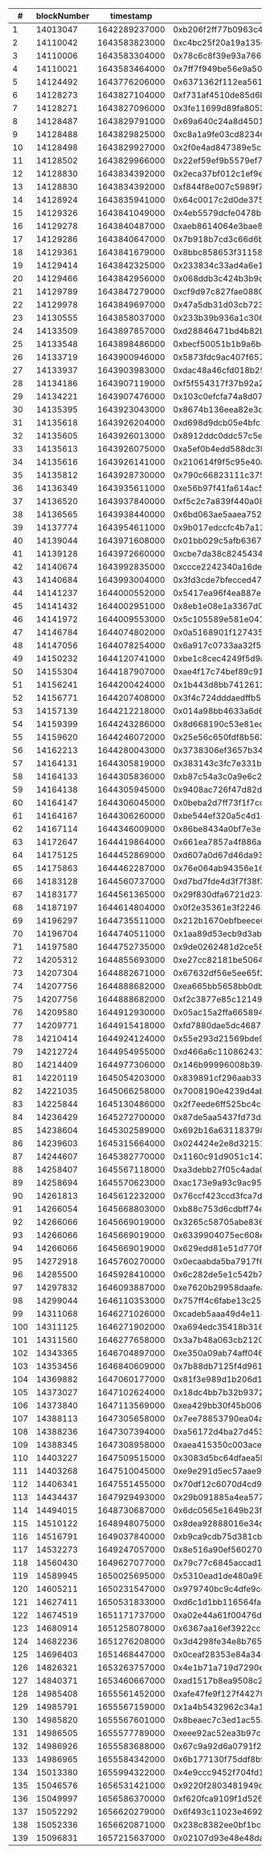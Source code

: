 | #   | blockNumber | timestamp     | transactionHash                                                    | sender                                     | value                 | symbol | decimalValue | normalizedAmount         | dollarAmount  |
| --- | ----------- | ------------- | ------------------------------------------------------------------ | ------------------------------------------ | --------------------- | ------ | ------------ | ------------------------ | ------------- |
| 1   | 14013047    | 1642289237000 | 0xb206f2ff77b0963c4ba9d589ce54375ed46b2949e2dc5901bdbcae084ee9b015 | 0x4Ab54c9eA8b56db62832ed20654F373B7305dB0c | 1E+15                 | eth    | 0.1          | 3.32669E+18              | $3.32         |
| 2   | 14110042    | 1643583823000 | 0xc4bc25f20a19a135d3444f582161a56c74188799a73d65ff0acc978ad62b104a | 0x4Ab54c9eA8b56db62832ed20654F373B7305dB0c | 1E+15                 | eth    | 0.1          | 2.60313E+18              | $2.60         |
| 3   | 14110006    | 1643583304000 | 0x78c6c8f39e93a7663a31e96fc9c951100619d1307e85052ce22266cc5ae197b0 | 0x4Ab54c9eA8b56db62832ed20654F373B7305dB0c | 5E+19                 | dai    | 50           | 5E+19                    | $50.00        |
| 4   | 14110021    | 1643583464000 | 0x7ff7f949be56e9a501a9e1b4aed6426f9d5955973393ece970e03213c2a203db | 0x4Ab54c9eA8b56db62832ed20654F373B7305dB0c | 1E+18                 | dai    | 1            | 1E+18                    | $1.00         |
| 5   | 14124492    | 1643776206000 | 0x6371362f112ea5610c0a80f715662b02d1d893908483e7aa51150bcd89925c4a | 0x4Ab54c9eA8b56db62832ed20654F373B7305dB0c | 1.5E+16               | eth    | 0.15         | 4.01868E+19              | $40.18        |
| 6   | 14128273    | 1643827104000 | 0xf731af4510de85d6b1337aa8f25e127bb812a0051fe8e21a71d3c561929f51d3 | 0x4Ab54c9eA8b56db62832ed20654F373B7305dB0c | 1E+16                 | eth    | 0.1          | 2.67912E+19              | $26.79        |
| 7   | 14128271    | 1643827096000 | 0x3fe11699d89fa8052c32d22c13ab00c39569b4f1a972eb4da76c9e67d1c1a0f5 | 0x4Ab54c9eA8b56db62832ed20654F373B7305dB0c | 1.5E+19               | dai    | 15           | 1.5E+19                  | $15.00        |
| 8   | 14128487    | 1643829791000 | 0x69a640c24a8d45014a0deac49c8367efce5519c6db6279cbe55c7c3a74c54dd1 | 0xAE13245d7ab6621b8583F5a734F8F8728dE4Dcd1 | 7.8E+17               | eth    | 0.78         | 2.08971E+21              | $2,089.71     |
| 9   | 14128488    | 1643829825000 | 0xc8a1a9fe03cd82346ef5005262d50e557a1777b3604d7a071c3b4587889d83dc | 0xC5c8eff68183581f8a108CE6414a21a6675A4b79 | 1.5E+18               | eth    | 1.5          | 4.01868E+21              | $4,018.68     |
| 10  | 14128498    | 1643829927000 | 0x2f0e4ad847389e5c56ade2a406ccba5ff6ead0df398d21ed4c7f38d1216b0981 | 0x2843b4E0e0B7B812C1B574C77a54308dAed0d0A2 | 1.1067E+17            | eth    | 0.1106       | 2.96498E+20              | $296.49       |
| 11  | 14128502    | 1643829966000 | 0x22ef59ef9b5579ef744f41735671bee1152cf21feed259a1e26ded268e053724 | 0xdeFD0dE775d82A61D1A93efC18913e7B16906e1c | 1.2E+18               | eth    | 1.2          | 3.21494E+21              | $3,214.94     |
| 12  | 14128830    | 1643834392000 | 0x2eca37bf012c1ef9ec0553cd07fc2a5627e32a680a879a4c955b30afc869cdb1 | 0x4Ab54c9eA8b56db62832ed20654F373B7305dB0c | 1E+15                 | eth    | 0.1          | 2.67912E+18              | $2.67         |
| 13  | 14128830    | 1643834392000 | 0xf844f8e007c5989f7aa834ff9a8c87e284e76b9119bbc262127d39e7d81316a7 | 0x4Ab54c9eA8b56db62832ed20654F373B7305dB0c | 1E+18                 | dai    | 1            | 1E+18                    | $1.00         |
| 14  | 14128924    | 1643835941000 | 0x64c0017c2d0de375c80ad37d481cd549dc1095f64ac39e8b59caba117e9ec9a2 | 0x580756206Bc33BDf63F26e46eb1BaD3BC5c53a54 | 3E+17                 | eth    | 0.3          | 8.03736E+20              | $803.73       |
| 15  | 14129326    | 1643841049000 | 0x4eb5579dcfe0478bccb013e6386f44adabe8540068a2f52b4e5f00447e1844a4 | 0xB66426c5D88309668dBE013C118831642F532DD0 | 57325246818563798504  | eth    | 57.3252      | 153581215256550643848036 | $153,581.21   |
| 16  | 14129278    | 1643840487000 | 0xaeb8614064e3bae8011201c426cb75e3371a3d34de3bca63bd4dac1f590a0f05 | 0x58F09dd6DF8dFCe8c209A00BaE4348002BACac1d | 1.2E+24               | dai    | 1200000      | 1.2E+24                  | $1,200,000.00 |
| 17  | 14129286    | 1643840647000 | 0x7b918b7cd3c66d6bfc81bc42be6d6d16af265b50cc0e9610837b8a7444f0a2d2 | 0x752515a3A1091b9f1c04416CF79D1F14d2340085 | 9.7868E+24            | dai    | 9786795      | 9.7868E+24               | $9,786,795.00 |
| 18  | 14129361    | 1643841679000 | 0x8bbc858653f31158809e425074cc585faf63e8b088e335a6e12a23ee64f355fd | 0xfE021e62637Cf8B880a76b09E94904693D38256A | 7.99317E+19           | eth    | 79.9316      | 214146501775179537600000 | $214,146.50   |
| 19  | 14129414    | 1643842325000 | 0x233834c33ad4a6e120a647b567add893dc1869c1cf04d3c28aa9e23d08500485 | 0xD78368092Cb1079e3DdaE7f192F5dCdE53949CCD | 3E+24                 | dai    | 3000000      | 3E+24                    | $3,000,000.00 |
| 20  | 14129466    | 1643842956000 | 0x068ddb3c424b3b9d3c1ef644d7164f0f321a1fb4fe7542a11aee166fa4d93ee8 | 0x58F09dd6DF8dFCe8c209A00BaE4348002BACac1d | 6.87176E+20           | eth    | 687.1755     | 1.84103E+24              | $1,841,025.79 |
| 21  | 14129789    | 1643847279000 | 0xcf9d97c827fae088002c66f2d2aaccfad8cdbd5b842cbc554083523f3ad9fe62 | 0xe4918B846156782a8454AcB1332BEeeA9B523763 | 4E+17                 | eth    | 0.4          | 1.07747E+21              | $1,077.47     |
| 22  | 14129978    | 1643849697000 | 0x47a5db31d03cb723b367a01b972a4ea6ad1246c43dab3d6b76007a275c5be104 | 0xb44A14dEcD9270E34E2dDaff4CD8690a2Cb88461 | 9.6297E+17            | eth    | 0.9629       | 2.59393E+21              | $2,593.93     |
| 23  | 14130555    | 1643858037000 | 0x233b39b936a1c3069e1da7ba7c1cc4b01a1c284d9d6580a305fb67fc24f34ada | 0xb44A14dEcD9270E34E2dDaff4CD8690a2Cb88461 | 3.64E+17              | eth    | 0.364        | 9.805E+20                | $980.49       |
| 24  | 14133509    | 1643897857000 | 0xd28846471bd4b82b77ae4b04f4a480638a70498288b244c39a330b3e79959867 | 0xdeFD0dE775d82A61D1A93efC18913e7B16906e1c | 1.2E+18               | eth    | 1.2          | 3.23242E+21              | $3,232.41     |
| 25  | 14133548    | 1643898486000 | 0xbecf50051b1b9a6bedcff06598f4ddcccb77d3daf72b1ff174f16f392549880b | 0xAE13245d7ab6621b8583F5a734F8F8728dE4Dcd1 | 7.66923E+17           | eth    | 0.7669       | 2.06585E+21              | $2,065.84     |
| 26  | 14133719    | 1643900946000 | 0x5873fdc9ac407f657075adc22e225b945915076e695e40644ac1bfa50c8df0b3 | 0xC5c8eff68183581f8a108CE6414a21a6675A4b79 | 1.5E+18               | eth    | 1.5          | 4.04052E+21              | $4,040.52     |
| 27  | 14133937    | 1643903983000 | 0xdac48a46cfd018b251d8ce312755c77f55136f2a65ebf7cd8f464d85571f14a4 | 0x2843b4E0e0B7B812C1B574C77a54308dAed0d0A2 | 1.1433E+17            | eth    | 0.1143       | 3.07968E+20              | $307.96       |
| 28  | 14134186    | 1643907119000 | 0xf5f554317f37b92a27d17c6ff5f230de7f40433f779ddf38311fe27f4a103a2f | 0x58Ba373d9eE46ED5402a6A15fE9CcADc67dE1650 | 1E+17                 | eth    | 0.1          | 2.69368E+20              | $269.36       |
| 29  | 14134221    | 1643907476000 | 0x103c0efcfa74a8d07e40276b4265279a27f739b29ac46318ccc5b85b1a32dd1c | 0x872C95b2284e089FCB205D5DcF8E40b9E4Caea97 | 1.12E+18              | eth    | 1.12         | 3.01692E+21              | $3,016.92     |
| 30  | 14135395    | 1643923043000 | 0x8674b136eea82e3d0f0a2fc2c1a6ad5589c92658dcf116db563b6c206d1f048a | 0x74F2305790da72386a1d1d32d82b8DB8164C0704 | 3E+18                 | eth    | 3            | 8.08104E+21              | $8,081.04     |
| 31  | 14135618    | 1643926204000 | 0xd698d9dcb05e4bfc1c06c0c3d0b836fc2675fa242887afd1c709df7751ad4b7d | 0x211be2dDC09c482B27Ed780A710b18d8Cb76328E | 1E+18                 | eth    | 1            | 2.69368E+21              | $2,693.68     |
| 32  | 14135605    | 1643926013000 | 0x8912ddc0ddc57c5e2f545b627da296f249774dc5b07fa06ee39509c716def5a6 | 0x211be2dDC09c482B27Ed780A710b18d8Cb76328E | 2E+19                 | dai    | 20           | 2E+19                    | $20.00        |
| 33  | 14135613    | 1643926075000 | 0xa5ef0b4edd588dc3b789279d8c10f85cbedfc62038fc97dd76ecb42f8b6202ed | 0x211be2dDC09c482B27Ed780A710b18d8Cb76328E | 8E+22                 | dai    | 80000        | 8E+22                    | $80,000.00    |
| 34  | 14135616    | 1643926141000 | 0x210614f9f5c95e40a963674e69f26d89369d8b49746110f3b89659fbebf98dd6 | 0x211be2dDC09c482B27Ed780A710b18d8Cb76328E | 1E+21                 | dai    | 1000         | 1E+21                    | $1,000.00     |
| 35  | 14135812    | 1643928730000 | 0x790c66823111c375e45869083c121ce84e78611ec889677d8a60d5a90c82f04f | 0x6C0822b5D3A0aEC3869DDdE051573a97856Aeb54 | 3.33333E+17           | eth    | 0.3333       | 8.97893E+20              | $897.89       |
| 36  | 14136349    | 1643935611000 | 0xe56b97f41fa614ac5e045c80cd63d96016bd4808aabf65a8989d3763978c8463 | 0x8ffd0b26e7a5d1B535BcC3227b44A933FFf0d338 | 2.45E+18              | eth    | 2.45         | 7.31558E+21              | $7,315.57     |
| 37  | 14136520    | 1643937840000 | 0xf5c2c7a839f440a08645a8bf0214886c46e9086e18f7a62522d1191174d7373c | 0x3D4C86aa1f4aE5318e91957287918aDD80f4f4C6 | 3.8E+17               | eth    | 0.38         | 1.13466E+21              | $1,134.66     |
| 38  | 14136565    | 1643938440000 | 0x6bd063ae5aaea7528202f2f2d4bea96019b471e74197ebce87482de72f33b9c0 | 0xDfd89a9d9C7A7B278887F59C9ff4BD244Cb1d397 | 0                     | eth    | 0            | 0                        | $0.00         |
| 39  | 14137774    | 1643954611000 | 0x9b017edccfc4b7a12863525c959fd4cdcf0f4b24d47f4694818e745006d51b74 | 0x58Ba373d9eE46ED5402a6A15fE9CcADc67dE1650 | 7.7E+17               | eth    | 0.77         | 2.29918E+21              | $2,299.18     |
| 40  | 14139044    | 1643971608000 | 0x01bb029c5afb6367effb66bf428685b4206e8e38b8c66a4b5795536fa7b376b4 | 0x0e2Bac198dd3646576dbAB5D86130E538f39820b | 1E+15                 | eth    | 0.1          | 2.98595E+18              | $2.98         |
| 41  | 14139128    | 1643972660000 | 0xcbe7da38c824543439f462432e8ca020e1f36811d66cea0b2377b24d44442f9e | 0x586075CEa62b415A33050c012c6e1591C1da1c74 | 1.5E+15               | eth    | 0.15         | 4.47893E+18              | $4.47         |
| 42  | 14140674    | 1643992835000 | 0xccce2242340a16deaac895486366d70b5ba09a864bab014e85d7ebe7483c84dd | 0xb44A14dEcD9270E34E2dDaff4CD8690a2Cb88461 | 6E+17                 | eth    | 0.6          | 1.79157E+21              | $1,791.57     |
| 43  | 14140684    | 1643993004000 | 0x3fd3cde7bfecced47ac7bf424267ebe1e3b6a0904956f4d9c5c512c37a459b55 | 0x8B4Ca0c6Ff4B175a776aEA73A251354B6771bccA | 1.05E+17              | eth    | 0.105        | 3.13525E+20              | $313.52       |
| 44  | 14141237    | 1644000552000 | 0x5417ea96f4ea887e099a3d5b1e1baac93f9c8cd8dd91bd8e8b27844efdc52052 | 0x1F736b9D5cdeb4933DB97e4f9f8153899E0Ab82f | 3E+17                 | eth    | 0.3          | 8.95785E+20              | $895.78       |
| 45  | 14141432    | 1644002951000 | 0x8eb1e08e1a3367d0302ff2715f205de2587e48e7ab05156e42526d0f4596acce | 0x3c7eA1846BC5cb5e043a1CE8B728d4e42d9f2539 | 2.78E+17              | eth    | 0.278        | 8.30094E+20              | $830.09       |
| 46  | 14141972    | 1644009553000 | 0x5c105589e581e0418af9cac33db4e3647155397ee1ef3d7b56307f4e8fd8f2f8 | 0x1F736b9D5cdeb4933DB97e4f9f8153899E0Ab82f | 9E+16                 | eth    | 0.9          | 2.68736E+20              | $268.73       |
| 47  | 14146784    | 1644074802000 | 0x0a5168901f1274351e20fc53adcc20a79d047306775f794de8bdc68ccd9ed7db | 0x6C0822b5D3A0aEC3869DDdE051573a97856Aeb54 | 2.22222E+18           | eth    | 2.2222       | 6699822222215522400000   | $6,699.82     |
| 48  | 14147056    | 1644078254000 | 0x6a917c0733aa32f5c150b424990ac6578632e4f6352800a46365467d7d5cf608 | 0xb44A14dEcD9270E34E2dDaff4CD8690a2Cb88461 | 1.91E+17              | eth    | 0.191        | 5.7585E+20               | $575.84       |
| 49  | 14150232    | 1644120741000 | 0xbe1c8cec4249f5d9a46e2699a8d06d77889e6bce7e3ac985333a87ac0210e3b4 | 0xc9284a9FD6D8C484bFD7e24f26B1634585f0A296 | 3E+16                 | eth    | 0.3          | 9.18573E+19              | $91.85        |
| 50  | 14155304    | 1644187907000 | 0xae4f17c74bef89c91ba707cb126b003c9e68e7d32250dd44c8fefe124dccd5ee | 0xDb88DB916C76323CE15ED5fe1F50d2f54733Fc70 | 2.1E+18               | eth    | 2.1          | 6.43001E+21              | $6,430.01     |
| 51  | 14156241    | 1644200424000 | 0x1b443d8bb74126124047016878c252af3a20dc14a6ccbe5dbba3e17597f69ad5 | 0x580756206Bc33BDf63F26e46eb1BaD3BC5c53a54 | 1E+18                 | eth    | 1            | 3.14203E+21              | $3,142.03     |
| 52  | 14156771    | 1644207408000 | 0x3f4c724dddaedffb5be6d7633992a9021acd129c37536f284348a4fff15a3b27 | 0xDe10F01e3f9bF288eF7A91cb4744B4AF3F2797F0 | 2E+23                 | dai    | 200000       | 2E+23                    | $200,000.00   |
| 53  | 14157139    | 1644212218000 | 0x014a98bb4633a6d6db89fa7efed0847d225f86a679d7d99ae589d5c956e54449 | 0xA4e6C2B6264652444B3F0cc1bB37496AE916931c | 3.74358E+17           | eth    | 0.3743       | 1.17624E+21              | $1,176.24     |
| 54  | 14159399    | 1644243286000 | 0x8d668190c53e81edbd08c03d364297d759a825c6f896b94a3bf03c228ac60567 | 0xb44A14dEcD9270E34E2dDaff4CD8690a2Cb88461 | 1E+17                 | eth    | 0.1          | 3.14203E+20              | $314.20       |
| 55  | 14159620    | 1644246072000 | 0x25e56c650fdf8b563d61c3d4e3f23921d8b01f5933cba9feb0770af32cd096b3 | 0xb44A14dEcD9270E34E2dDaff4CD8690a2Cb88461 | 6E+16                 | eth    | 0.6          | 1.88522E+20              | $188.52       |
| 56  | 14162213    | 1644280043000 | 0x3738306ef3657b34f8f1700fb8e659a2c2afd5f65bf226d1328885d580be875d | 0x7157961707E305d5580c8AB29ce6E120Ec01744e | 7.5E+17               | eth    | 0.75         | 2.3361E+21               | $2,336.10     |
| 57  | 14164131    | 1644305819000 | 0x383143c3fc7e331b72bbdc3c162d9e6794c17da2477fa1294a69373e7974c91a | 0xB646B4cD68548D96804e844b7CfBEf4e74b80675 | 1.25E+16              | eth    | 0.125        | 3.8935E+19               | $38.93        |
| 58  | 14164133    | 1644305836000 | 0xb87c54a3c0a9e6c2338ed3883b4cfadc3f79cd4ef60e79391e9f05278996e0b7 | 0x2B075EDE4AF705D31464090b41B8D5C3CA9da84c | 1.25E+16              | eth    | 0.125        | 3.8935E+19               | $38.93        |
| 59  | 14164138    | 1644305945000 | 0x9408ac726f47d82da2020f6a955725c1f0def49b7bfd8f539fa92db9c426a0e2 | 0x50640BFc30F97fef35054beAECE3d3a188A219F0 | 1.25E+16              | eth    | 0.125        | 3.8935E+19               | $38.93        |
| 60  | 14164147    | 1644306045000 | 0x0beba2d7ff73f1f7cc2214b75a88235dd764f315f6eee8ef5dcaf6ccc399a75c | 0x1DD2091f250876Ba87B6fE17e6ca925e1B1c0CF0 | 6E+16                 | eth    | 0.6          | 1.86888E+20              | $186.88       |
| 61  | 14164167    | 1644306260000 | 0xbe544ef320a5c4d1e60ea38fbc9de6740f698df31066ff7a248792c3a87f9163 | 0x6519319E8F32F22F7a22274898588f6dc4b40bbf | 7.5E+16               | eth    | 0.75         | 2.3361E+20               | $233.61       |
| 62  | 14167114    | 1644346009000 | 0x86be8434a0bf7e3e2b2f41e1e1cce2adae78b4b1e5d8b8cb7ff25ec17cb32c96 | 0xE41188926607921763D25392475f1156AC5f9033 | 5E+16                 | eth    | 0.5          | 1.5574E+20               | $155.74       |
| 63  | 14172647    | 1644419864000 | 0x661ea7857a4f886aef934e30f87a33de129cd604c1da09a93efb5c56fcb98ff7 | 0x1561c3218AB5Feeec5A0a7B817596EAbD257e5a3 | 5E+16                 | eth    | 0.5          | 1.62277E+20              | $162.27       |
| 64  | 14175125    | 1644452869000 | 0xd607a0d67d46da93a4a4f8847a56a02fbde1cab4b2bee9eda7aeccbb7669aa4e | 0xda94DA6D0909E90E81a9B9373a04807c3cE15fBC | 1.6E+16               | eth    | 0.16         | 4.90146E+19              | $49.01        |
| 65  | 14175863    | 1644462287000 | 0x76e064ab94356e16147c9f1c7ffc41a56f5767193d22e876b879723c0df18f03 | 0xb44A14dEcD9270E34E2dDaff4CD8690a2Cb88461 | 6.26E+18              | eth    | 6.26         | 1.91769E+22              | $19,176.94    |
| 66  | 14183128    | 1644560737000 | 0xd7bd7fde4d3f7f38f3537f4d997bcfb40e3f703bddd8f587153df5c660788d38 | 0x4eeD0fc86cf510a0c4800A5e555fEDB7c78fe32B | 3.2E+17               | eth    | 0.32         | 9.37325E+20              | $937.32       |
| 67  | 14183177    | 1644561365000 | 0x29f830dfa6721d23376eb562502357f351f5793adec6746ea242f1b35c651c3b | 0x14D9fA3a9eaB3CDE8317Ea827c5d88c94e12272E | 3.25E+17              | eth    | 0.325        | 9.51971E+20              | $951.97       |
| 68  | 14187197    | 1644614804000 | 0x0f2e35361e3f22463724789df082fa4ef9f345e8efd04dc412e624a6877352ce | 0xc9284a9FD6D8C484bFD7e24f26B1634585f0A296 | 9E+15                 | eth    | 0.9          | 2.63623E+19              | $26.36        |
| 69  | 14196297    | 1644735511000 | 0x212b1670ebfbeece670ea258adea0260ea2245db0dba8a52eb72dd06a00b8902 | 0x2770736960c4739f96d3a033676ff0e34e71fC63 | 9.65E+16              | eth    | 0.965        | 2.76963E+20              | $276.96       |
| 70  | 14196704    | 1644740511000 | 0x1aa89d53ecb9d3ab41b915fb6a273f07007bcb4008c599d2deb896b092b39972 | 0x9dEBaE598dB0b4bBB53308AB7894De7Cc0D5326b | 1E+17                 | eth    | 0.1          | 2.87008E+20              | $287.00       |
| 71  | 14197580    | 1644752735000 | 0x9de0262481d2ce58d7c11d95daa67adbd985979adf07aef929bd71b8d178fabc | 0xdbbF7481e3E38Ae10c9579CfA541C932c5c9a05D | 3.4E+17               | eth    | 0.34         | 9.75827E+20              | $975.82       |
| 72  | 14205312    | 1644855693000 | 0xe27cc82181be50647f561b959a1bd25196dc305e17b0f6a957b9624e46b2120c | 0x979Db9f8D937E19e36DFDB5Fe3a48a207A5c7991 | 1.5E+17               | eth    | 0.15         | 4.39569E+20              | $439.56       |
| 73  | 14207304    | 1644882671000 | 0x67632df56e5ee65f2f18aa2d123ad7554f7f0a91a319a8e59730f2e0cd8dad2b | 0xA4e6C2B6264652444B3F0cc1bB37496AE916931c | 3.4E+17               | eth    | 0.34         | 9.96356E+20              | $996.35       |
| 74  | 14207756    | 1644888682000 | 0xea665bb5658bb0db47662359280ce7b9badba3abf22ab49ecc5fe54c985c9ba1 | 0x58E12A716B8cE86865D9482A30652a52A0359984 | 5E+19                 | dai    | 50           | 5E+19                    | $50.00        |
| 75  | 14207756    | 1644888682000 | 0xf2c3877e85c121496d6242ec1d8561ff7fb1e407f3fb3e3dcf1255369dc262cf | 0x58E12A716B8cE86865D9482A30652a52A0359984 | 5E+19                 | dai    | 50           | 5E+19                    | $50.00        |
| 76  | 14209580    | 1644912930000 | 0x05ac15a2ffa6658944c1d2a203b944659142f7666f9c15daa310a5c163c4cf59 | 0x0F9D7257a592c7d4359D6059811e07A9A1Cff110 | 1E+16                 | eth    | 0.1          | 3.18597E+19              | $31.85        |
| 77  | 14209771    | 1644915418000 | 0xfd7880dae5dc4687cf851e5e26bcdc77c53802803ff4a53177494a748865ba9e | 0x9AB301FD4F2519af93cA316B4fCD7D26aBd2f9E9 | 1E+17                 | eth    | 0.1          | 3.18597E+20              | $318.59       |
| 78  | 14210414    | 1644924124000 | 0x55e293d21569bde9d6791b95f7182d02d6d14b09c951683c4300fac1384c9aeb | 0x3dF364ED7e8A887f7f9c240f7e281A4ea05CE03f | 1.5E+17               | eth    | 0.15         | 4.77896E+20              | $477.89       |
| 79  | 14212724    | 1644954955000 | 0xd466a6c110862431bb4da90feb722fc44c43c241574a3ef9bb9021a30ed1eebb | 0xab5d306E643cDba074a4251e9E1A4FEC5a8e05Ee | 6E+16                 | eth    | 0.6          | 1.91158E+20              | $191.15       |
| 80  | 14214409    | 1644977306000 | 0x146b99996008b394756ce1577cd8c10b749882cbde9506730fba6389c07fab21 | 0x8269CAe3EfbC4D768D9d86AE3747253D15BF6929 | 3E+16                 | eth    | 0.3          | 9.36885E+19              | $93.68        |
| 81  | 14220119    | 1645054203000 | 0x839891cf296aab33460a70efbc7b4188a5d569eabdb379933b51b29fda3a1eed | 0x616001B6A176961849c8E1422A5D95A9dBBC4739 | 1.3E+16               | eth    | 0.13         | 4.05984E+19              | $40.59        |
| 82  | 14221035    | 1645066258000 | 0x7008190e4239d4abd1740966784259ddbbd17a08f3bdcc0edd3e960d1d79bfda | 0xa51Ec9A7dBd81db527CB3fD15abD32bBbDa8e785 | 3E+17                 | eth    | 0.3          | 8.63934E+20              | $863.93       |
| 83  | 14225844    | 1645130486000 | 0x2f7eede6ff525bc4c0bb775b5c1d3bdcc4b3e5d321670a8eb9561c71d06a91ed | 0xB159DE0DdDAb4a997F1c22fcf1C939d3317D9EC6 | 3E+18                 | eth    | 3            | 8.63934E+21              | $8,639.34     |
| 84  | 14236429    | 1645272700000 | 0x87de5aa5437fd73da003baa0bb4528c39ce00a56e47985d6b9f18038e9915e69 | 0xef5939492958abb8488ce5A5C68D61Ac29C07732 | 5E+20                 | dai    | 500          | 5E+20                    | $500.00       |
| 85  | 14238604    | 1645302589000 | 0x692b16a6311837987b32abe1ff7e38c6350ecf900cc8cf12c968c7a353bbaee6 | 0xb3005148e7b58BfF2f82CBe63416363243349949 | 5E+16                 | eth    | 0.5          | 1.3821E+20               | $138.21       |
| 86  | 14239603    | 1645315664000 | 0x024424e2e8d32151ba5c025926cabffd3639c2881e105c7db92768aae0cb0672 | 0x7929fF721516111056b3b36259846F9B942400a9 | 1E+17                 | eth    | 0.1          | 2.62133E+20              | $262.13       |
| 87  | 14244607    | 1645382770000 | 0x1160c91d9051c147aab0cc674806951a5f0b967ff97ee61fe648002420da1057 | 0x511E061Bc0082BF14de5Cf2A6eeC624Df585fa52 | 1.24903E+17           | eth    | 0.1249       | 3.27412E+20              | $327.41       |
| 88  | 14258407    | 1645567118000 | 0xa3debb27f05c4ada0b70727c760e42e1e61a41a9e7495779d1cc52fb966ac361 | 0xC9f6e3FCDd26F3bAc822A675DE7427a0D77b39FE | 9E+16                 | eth    | 0.9          | 2.37172E+20              | $237.17       |
| 89  | 14258694    | 1645570623000 | 0xac173e9a93c9ac95362dad3d2c828c3adf24f0ebf4ca429339b5f275ddfadb9c | 0xb3005148e7b58BfF2f82CBe63416363243349949 | 2E+16                 | eth    | 0.2          | 5.27048E+19              | $52.70        |
| 90  | 14261813    | 1645612232000 | 0x76ccf423ccd3fca7db407ebae9ffe0fef6dc357b4d946327ff4324f918f0307d | 0xB2b394e261021c0499d138E3D359eD2E3Ef4b3b7 | 3E+17                 | eth    | 0.3          | 7.73748E+20              | $773.74       |
| 91  | 14266054    | 1645668803000 | 0xb88c753d6cdbff74e497c3b5e28d8352f23dad497c0fab3203b270eb3404762d | 0x58E12A716B8cE86865D9482A30652a52A0359984 | 3E+21                 | dai    | 3000         | 3E+21                    | $3,000.00     |
| 92  | 14266066    | 1645669019000 | 0x3265c58705abe8365e419f68c1c79f93cc9d4a5781b84e083aa38d9b3bef34db | 0x58E12A716B8cE86865D9482A30652a52A0359984 | 2E+21                 | dai    | 2000         | 2E+21                    | $2,000.00     |
| 93  | 14266066    | 1645669019000 | 0x6339904075ec608e1222a7b4e1621b1764e82111c2f6c008b744eb8ef1737a33 | 0x58E12A716B8cE86865D9482A30652a52A0359984 | 1E+21                 | dai    | 1000         | 1E+21                    | $1,000.00     |
| 94  | 14266066    | 1645669019000 | 0x629edd81e51d770fb1f4724e77454a5e2fcc22c126ced802a3b9e6b3f3478c44 | 0x58E12A716B8cE86865D9482A30652a52A0359984 | 4E+21                 | dai    | 4000         | 4E+21                    | $4,000.00     |
| 95  | 14272918    | 1645760270000 | 0x0ecaabda5ba7917f678440fb531f5ce5a942786bf398cecb1ed5fee5abb4c39c | 0x14817cFC0abD5ADbaac238E6ADEeB487Fff0dd31 | 6.85E+20              | dai    | 685          | 6.85E+20                 | $685.00       |
| 96  | 14285500    | 1645928410000 | 0x6c282de5e1c542b77521df9f8fdafdf7be0856dde0719a6e4fbbf0c502f753a2 | 0x1ebe61555bAd4Bd5e0D108BD78811F718D67b852 | 3.2753E+16            | eth    | 0.3275       | 8.588E+19                | $85.88        |
| 97  | 14297832    | 1646093887000 | 0xe7620b29958daafea76b2355e51d95ed29172d6702795f1d537674db54ccaa1a | 0x13b841dBF99456fB55Ac0A7269D9cfBC0ceD7b42 | 1E+17                 | eth    | 0.1          | 2.97718E+20              | $297.71       |
| 98  | 14299044    | 1646110353000 | 0x757ff4c6fabe13c254a8771be427a7d5651443f00040ef841e7d1714ca3a9e7a | 0x9f7bD431d8ACfe558B0c7ce96aa3E98C1b1B52C8 | 7E+16                 | eth    | 0.7          | 2.08403E+20              | $208.40       |
| 99  | 14311068    | 1646271026000 | 0xcadeb5aaa49d4e118330e94e68aadf8fd1c94b63c8d77f60f45b2aa18aad529a | 0x17d880B8C29387eE16F3Ab33cf3Ad407554e829b | 2E+16                 | eth    | 0.2          | 5.67168E+19              | $56.71        |
| 100 | 14311125    | 1646271902000 | 0xa694edc35418b316b6cf30910643ee1632d615ceccbb09770ed9c9fe7c3168f7 | 0x2D1E7B6E6284409e16991dE76d2A82847a7d61C5 | 1E+17                 | eth    | 0.1          | 2.83584E+20              | $283.58       |
| 101 | 14311560    | 1646277658000 | 0x3a7b48a063cb21209b7bab8af13b6c07eeb3c1ad39080f5e3b4cb6d8792b7258 | 0xa7d317332AC478Ae81c9845755491D33eEC69b50 | 3.3E+16               | eth    | 0.33         | 9.35827E+19              | $93.58        |
| 102 | 14343365    | 1646704897000 | 0xe350a09ab74aff0462f5dc24edeb6a7144b06a99c378e6319c6cadb7e2b2daa3 | 0x1ebe61555bAd4Bd5e0D108BD78811F718D67b852 | 1.86819E+17           | eth    | 0.1868       | 4.81096E+20              | $481.09       |
| 103 | 14353456    | 1646840609000 | 0x7b88db7125f4d961be5f3acb220f00b5c9f1da0ae1d6db2833b155e89c3e06eb | 0x58Ba373d9eE46ED5402a6A15fE9CcADc67dE1650 | 2.54178E+18           | eth    | 2.5417       | 6.93329E+21              | $6,933.28     |
| 104 | 14369882    | 1647060177000 | 0x81f3e989d1b206d1d06cb53a81566393428e9350fa7d7e70f7cabdd4657176f3 | 0x620F9F9237546998abE5a2E3197C4cc49B4775d0 | 1E+15                 | eth    | 0.1          | 2.56667E+18              | $2.56         |
| 105 | 14373027    | 1647102624000 | 0x18dc4bb7b32b93721d5ce361e00612623dcf87ac370ab0b3817fc412083e557d | 0x25227955b9769fAAe8e981e60ee78Bc052064220 | 7.75E+16              | eth    | 0.775        | 1.98917E+20              | $198.91       |
| 106 | 14373840    | 1647113569000 | 0xea429bb30f45b0061a98e1afa7d858ea3281b4caf18367985929fa0ac622f577 | 0xD78368092Cb1079e3DdaE7f192F5dCdE53949CCD | 1E+23                 | dai    | 100000       | 1E+23                    | $100,000.00   |
| 107 | 14388113    | 1647305658000 | 0x7ee78853790ea04a53ca7fbae9a588c4b4f84f1f7285c637d321edb06e978de2 | 0xC36A375fe4801642b2588C63830E082575a1e17C | 2E+16                 | eth    | 0.2          | 5.23708E+19              | $52.37        |
| 108 | 14388236    | 1647307394000 | 0xa56172d4ba27d4536e7810331253c3d1e39bd978dcf1d2dec7c6aeb946a90c4c | 0xC36A375fe4801642b2588C63830E082575a1e17C | 1.4E+17               | eth    | 0.14         | 3.66596E+20              | $366.59       |
| 109 | 14388345    | 1647308958000 | 0xaea415350c003ace2e48e88c108c008f484d670b4106b2060b102d8c348be6e6 | 0xe4918B846156782a8454AcB1332BEeeA9B523763 | 5E+20                 | dai    | 500          | 5E+20                    | $500.00       |
| 110 | 14403227    | 1647509515000 | 0x3083d5bc64dfaea5b6150065c38405e6f6da0680adc7b83def2698af88aa5f2b | 0xa655F449Bcb4d18A3F2787bC9CFd00535c7AE5dA | 7E+16                 | eth    | 0.7          | 1.96925E+20              | $196.92       |
| 111 | 14403268    | 1647510045000 | 0xe9e291d5ec57aae9872b9a8ecbee7b427c0c461fbc80e69e03c7e20558103625 | 0xa655F449Bcb4d18A3F2787bC9CFd00535c7AE5dA | 1E+17                 | eth    | 0.1          | 2.81321E+20              | $281.32       |
| 112 | 14406341    | 1647551455000 | 0x70df12c6070d4cd9166e3f7452981defaa605e3aa416d62603c3143d1ed7b514 | 0x23d5925CbeAb8803d906e52Bf68ae30d69dc570E | 1E+17                 | eth    | 0.1          | 2.81321E+20              | $281.32       |
| 113 | 14434437    | 1647929493000 | 0x29b091885a4ea577dc904329938203c8002d99604a48328a7e4114f59cab937b | 0x54F0E1a12C368A327631F9dEA47C04Cf1Db45584 | 3.33E+17              | eth    | 0.333        | 9.89093E+20              | $989.09       |
| 114 | 14494015    | 1648730687000 | 0x6dc0565e1649b23f0c828c48e0223a22fe80f7328d8a394bdfdc2fb42eb1e9b3 | 0x981c8ECD009E3E84eE1fF99266BF1461a12e5c68 | 841463414634146341    | eth    | 0.8414       | 2761194878048780486284   | $2,761.19     |
| 115 | 14510122    | 1648948075000 | 0x8dea92888016e34ce9947ae127f59bc8530453d64098532449cafe23be790161 | 0xA1b27bbcD029c1D63A2aE689FD8937812Eb6637b | 5E+19                 | dai    | 50           | 5E+19                    | $50.00        |
| 116 | 14516791    | 1649037840000 | 0xb9ca9cdb75d381cb45a8df3165813594575cb403638ae6450f05318b32089538 | 0x5b2b4B59276217400469916FceeFC89ACAb7548f | 5.553E+16             | eth    | 0.5553       | 1.95532E+20              | $195.53       |
| 117 | 14532273    | 1649247057000 | 0x8e516a90ef560270ca3b97be763094325661f8cb4366f9a5a08909b19031fe9e | 0xDab5f41744745CB530FCc5Cd650E86B0E63737c3 | 1E+16                 | eth    | 0.1          | 3.17209E+19              | $31.72        |
| 118 | 14560430    | 1649627077000 | 0x79c77c6845accad130d95a1e008952e4299e3a8ff6ae314f6cee87476a2b7963 | 0x1F736b9D5cdeb4933DB97e4f9f8153899E0Ab82f | 5E+19                 | dai    | 50           | 5E+19                    | $50.00        |
| 119 | 14589945    | 1650025695000 | 0x5310ead1de480a98741f66be87fa4b324049d4dd5a16eb1e77dc630d817c65cb | 0x489DEe5055c36fA804AB75d9B28e39bF2a76b793 | 6.753E+15             | eth    | 0.6753       | 2.05464E+19              | $20.54        |
| 120 | 14605211    | 1650231547000 | 0x979740bc9c4dfe9c444ca7d1c3d92608babf2a3f038bbf7c9a4ef884c7cab16c | 0x981c8ECD009E3E84eE1fF99266BF1461a12e5c68 | 1756097560975609756   | eth    | 1.756        | 5252189268292682926537   | $5,252.18     |
| 121 | 14627411    | 1650531833000 | 0xd6c1d1bb116564facede128c143073ef366ee6f984596124e96b3a7c2598c38a | 0xb925839968DDfEA3CF5ef7C7C5e4450191Ab0D10 | 1.5E+20               | dai    | 150          | 1.5E+20                  | $150.00       |
| 122 | 14674519    | 1651171737000 | 0xa02e44a61f00476deb58afc14ed34c24a72ff8ecb90b6d00fb1b37c56982cd06 | 0xCf7C21DeD40f2Df85A564207A89b3379780d9CE3 | 5E+16                 | eth    | 0.5          | 1.46944E+20              | $146.94       |
| 123 | 14680914    | 1651258078000 | 0x6367aa16ef3922cc2dedf277017b4f5d6c713a04ac9b008ee100fdbcaee6a3a4 | 0xEE63189A3B5d35fF8E6f67BD2B2A3ACa4E084e85 | 1E+17                 | eth    | 0.1          | 2.81769E+20              | $281.76       |
| 124 | 14682236    | 1651276208000 | 0x3d4298fe34e8b76531668246671abfba380f6f6628620a420616889ae8d15d41 | 0x95a97CDd45F55A3e4d2c9c512BB98ed171b8F07b | 7E+17                 | eth    | 0.7          | 1.97238E+21              | $1,972.38     |
| 125 | 14696403    | 1651468447000 | 0x0ceaf28353e84a34446c8a1ab5748dba64c84c09dbf84f227fd82d4cf01da135 | 0xd11B2CF767d6A35011455781d792b7C37d3a7d97 | 3.9016E+17            | eth    | 0.3901       | 1.11531E+21              | $1,115.30     |
| 126 | 14826321    | 1653263757000 | 0x4e1b71a719d7290e88bb01e0b1d8f3919beefa4c731161f821da107b37552012 | 0xE5a71A3696D4eDB65F07b6F9a3F000F826367305 | 2E+16                 | eth    | 0.2          | 4.08134E+19              | $40.81        |
| 127 | 14840371    | 1653460667000 | 0xad1517b8ea9508c286ed6d9c0138cc4f65561fc778c786dd3153e96d5acfb57f | 0x58C3C3c0286a1728A70fF5fd5F2b9A346aE1d013 | 5E+16                 | eth    | 0.5          | 9.70285E+19              | $97.02        |
| 128 | 14985408    | 1655561452000 | 0xafe47fe9f127f4427f1fac31aec44fda7306507c214a28505a3eeb1c2ecd944f | 0x752515a3A1091b9f1c04416CF79D1F14d2340085 | 99761411715087998245  | eth    | 99.7614      | 99164838473031772015495  | $99,164.83    |
| 129 | 14985791    | 1655567159000 | 0x1a4b5432962c34a1b1c7e077d7560d64c28e8c8664d53180366d72eecbaf0e93 | 0x143cC0A996De329C1C5723Ee4F15D2a40c1203c6 | 0                     | eth    | 0            | 0                        | $0.00         |
| 130 | 14985820    | 1655567601000 | 0x8beaec7c3ed1ac55ae2b95cc8ff5f71f46f0b5f38c920801a7949793de9f008e | 0x752515a3A1091b9f1c04416CF79D1F14d2340085 | 101030658309029934173 | eth    | 101.0306     | 100426494972341935166645 | $100,426.49   |
| 131 | 14986505    | 1655577789000 | 0xeee92ac52ea3b97c0ec8cf5e38624ccb3204cde873b28a94db3255a58d7ded82 | 0x143cC0A996De329C1C5723Ee4F15D2a40c1203c6 | 0                     | eth    | 0            | 0                        | $0.00         |
| 132 | 14986926    | 1655583688000 | 0x67c9a92d6a0791f26afa875f4764d226c47d709e0f17b3530a7816bca397fedd | 0x143cC0A996De329C1C5723Ee4F15D2a40c1203c6 | 0                     | eth    | 0            | 0                        | $0.00         |
| 133 | 14986965    | 1655584342000 | 0x6b177130f75ddf8bf43380171f3f9d9e0ffdb2e2c8ce0278991106339b55b81b | 0x752515a3A1091b9f1c04416CF79D1F14d2340085 | 55384082148375851239  | eth    | 55.384       | 55052885337128563648591  | $55,052.88    |
| 134 | 15013380    | 1655994322000 | 0x4e9ccc9452f704fd1e8dd178a295037dd35658dd86f25247224593fdf6122449 | 0x981c8ECD009E3E84eE1fF99266BF1461a12e5c68 | 2247731622439024390   | eth    | 2.2477       | 2567988424004136585087   | $2,567.98     |
| 135 | 15046576    | 1656531421000 | 0x9220f2803481949c3cbaed722998d10d9aa2c364b371a8ee0e5efd85da8a7d43 | 0x752515a3A1091b9f1c04416CF79D1F14d2340085 | 45224705017358056959  | eth    | 45.2247      | 49706021037528066823067  | $49,706.02    |
| 136 | 15049997    | 1656586370000 | 0xf620fca9109f1d526f6816048cae911a54b6dcc578ad35258184261136b49460 | 0x752515a3A1091b9f1c04416CF79D1F14d2340085 | 98650441835755669287  | eth    | 98.6504      | 105879546213479844732351 | $105,879.54   |
| 137 | 15052292    | 1656620279000 | 0x6f493c11023e4692e4e192e8316f90c719d49dd09538821fdd8a4566024357e0 | 0x143cC0A996De329C1C5723Ee4F15D2a40c1203c6 | 0                     | eth    | 0            | 0                        | $0.00         |
| 138 | 15052336    | 1656620871000 | 0x238c8382ee0bf1bca90eed7b3f4be7a0623e0adac1d58800e18ec5d5baf2148d | 0x752515a3A1091b9f1c04416CF79D1F14d2340085 | 48618490749204482270  | eth    | 48.6184      | 52181253751306186730746  | $52,181.25    |
| 139 | 15096831    | 1657215637000 | 0x02107d93e48e48dab319d41007b5f79df5a3133397518f68451c017dcbbe77a8 | 0x385997d8b9fb4D9a4a15bf858Fa1eD7d2dB6A3A9 | 8E+16                 | eth    | 0.8          | 9.9008E+19               | $99.00        |
